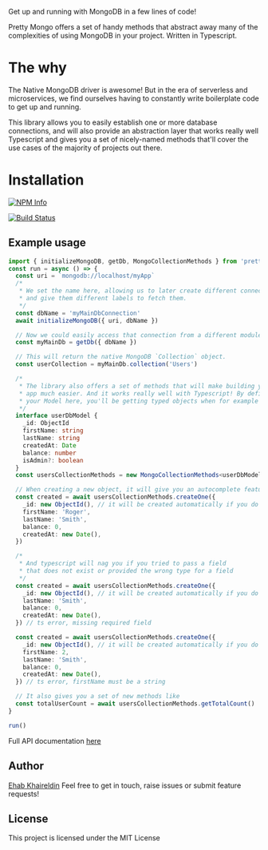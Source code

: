 Get up and running with MongoDB in a few lines of code!

Pretty Mongo offers a set of handy methods that abstract away many of the complexities of using MongoDB in your project. Written in Typescript.

# The why

The Native MongoDB driver is awesome! But in the era of serverless and microservices, we find ourselves having to constantly write boilerplate code to get up and running.

This library allows you to easily establish one or more database connections, and will also provide an abstraction layer that works really well Typescript and gives you a set of nicely-named methods that'll cover the use cases of the majority of projects out there.

# Installation

[![NPM Info](https://nodei.co/npm/pretty-mongo.png?downloads=true&downloadRank=true&stars=true)](https://www.npmjs.org/package/pretty-mongo)

[![Build Status](https://travis-ci.org/ehab180hb/pretty-mongo.svg?branch=master)](https://travis-ci.org/ehab180hb/pretty-mongo)

## Example usage

```typescript
import { initializeMongoDB, getDb, MongoCollectionMethods } from 'pretty-mongo'
const run = async () => {
  const uri = `mongodb://localhost/myApp`
  /*
   * We set the name here, allowing us to later create different connections
   * and give them different labels to fetch them.
   */
  const dbName = 'myMainDbConnection'
  await initializeMongoDB({ uri, dbName })

  // Now we could easily access that connection from a different module synchronously.
  const myMainDb = getDb({ dbName })

  // This will return the native MongoDB `Collection` object.
  const userCollection = myMainDb.collection('Users')

  /*
   * The library also offers a set of methods that will make building your
   * app much easier. And it works really well with Typescript! By defining
   * your Model here, you'll be getting typed objects when for example scanning the DB.
   */
  interface userDbModel {
    _id: ObjectId
    firstName: string
    lastName: string
    createdAt: Date
    balance: number
    isAdmin?: boolean
  }
  const usersCollectionMethods = new MongoCollectionMethods<userDbModel>(userCollection)

  // When creating a new object, it will give you an autocomplete feature in your IDE.
  const created = await usersCollectionMethods.createOne({
    _id: new ObjectId(), // it will be created automatically if you do not include it
    firstName: 'Roger',
    lastName: 'Smith',
    balance: 0,
    createdAt: new Date(),
  })

  /*
   * And typescript will nag you if you tried to pass a field
   * that does not exist or provided the wrong type for a field
   */
  const created = await usersCollectionMethods.createOne({
    _id: new ObjectId(), // it will be created automatically if you do not include it
    lastName: 'Smith',
    balance: 0,
    createdAt: new Date(),
  }) // ts error, missing required field

  const created = await usersCollectionMethods.createOne({
    _id: new ObjectId(), // it will be created automatically if you do not include it
    firstName: 2,
    lastName: 'Smith',
    balance: 0,
    createdAt: new Date(),
  }) // ts error, firstName must be a string

  // It also gives you a set of new methods like
  const totalUserCount = await usersCollectionMethods.getTotalCount()
}

run()
```

Full API documentation [here](https://github.com/ehab180hb/pretty-mongo/blob/master/API.md)

## Author

[Ehab Khaireldin](https://github.com/ehab180hb)
Feel free to get in touch, raise issues or submit feature requests!

## License

This project is licensed under the MIT License
